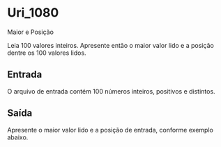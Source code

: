 # Uri_1080
Maior e Posição

Leia 100 valores inteiros. Apresente então o maior valor lido e a posição dentre os 100 valores lidos.

## Entrada

O arquivo de entrada contém 100 números inteiros, positivos e distintos.

## Saída

Apresente o maior valor lido e a posição de entrada, conforme exemplo abaixo.
